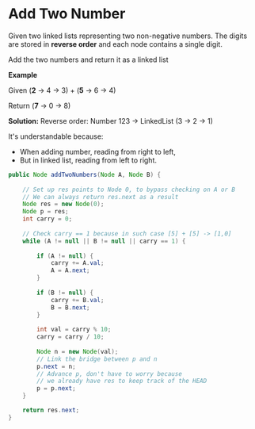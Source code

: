 # Add Two Number

Given two linked lists representing two non-negative numbers.
The digits are stored in **reverse order** and each node contains a single digit. 

Add the two numbers and return it as a linked list

**Example**

Given (**2** -> 4 -> 3) + (**5** -> 6 -> 4)

Return (**7** -> 0 -> 8)

**Solution:** Reverse order: Number 123 -> LinkedList (3 -> 2 -> 1)

It's understandable because: 
- When adding number, reading from right to left, 
- But in linked list, reading from left to right.

```java
public Node addTwoNumbers(Node A, Node B) {
    
    // Set up res points to Node 0, to bypass checking on A or B
    // We can always return res.next as a result
    Node res = new Node(0);
    Node p = res;
    int carry = 0;
    
    // Check carry == 1 because in such case [5] + [5] -> [1,0]
    while (A != null || B != null || carry == 1) {
        
        if (A != null) {
            carry += A.val;
            A = A.next;
        }
            
        if (B != null) {
            carry += B.val;
            B = B.next;
        }
        
        int val = carry % 10;
        carry = carry / 10;
        
        Node n = new Node(val);
        // Link the bridge between p and n
        p.next = n;
        // Advance p, don't have to worry because 
        // we already have res to keep track of the HEAD
        p = p.next;
    }

    return res.next;
}
```





